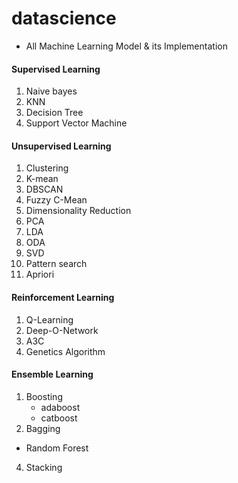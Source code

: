 # datascience
- All Machine Learning Model & its Implementation
#### Supervised Learning 
1. Naive bayes
2. KNN
3. Decision Tree
4. Support Vector Machine 
#### Unsupervised Learning 
1.  Clustering
  1. K-mean
  2. DBSCAN
  3. Fuzzy C-Mean
2. Dimensionality Reduction
  1. PCA
  2. LDA
  3. ODA
  4. SVD
3. Pattern search
  1. Apriori
#### Reinforcement Learning
1. Q-Learning
2. Deep-O-Network
3. A3C
4. Genetics Algorithm
#### Ensemble Learning
1. Boosting
   - adaboost
   - catboost
3. Bagging
  - Random Forest
4. Stacking 


